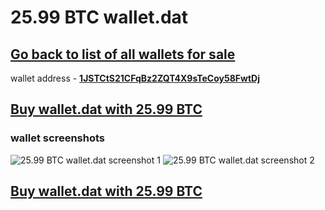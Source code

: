 # 25.99 BTC wallet.dat

## [Go back to list of all wallets for sale](https://github.com/mady2077/walletBTC)

wallet address - **[1JSTCtS21CFqBz2ZQT4X9sTeCoy58FwtDj](https://www.blockchain.com/btc/address/1JSTCtS21CFqBz2ZQT4X9sTeCoy58FwtDj)**

## [Buy wallet.dat with 25.99 BTC](https://satoshidisk.com/pay/CBJB80)

### wallet screenshots
![25.99 BTC wallet.dat screenshot 1](https://i.imgur.com/O4IPAum.png)
![25.99 BTC wallet.dat screenshot 2](https://i.imgur.com/GcntCeO.png)

## [Buy wallet.dat with 25.99 BTC](https://satoshidisk.com/pay/CBJB80)